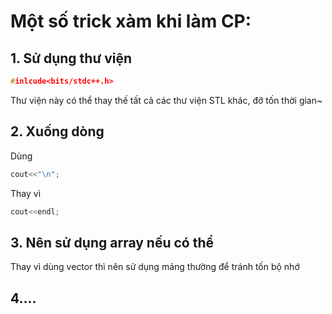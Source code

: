 # Một số trick xàm khi làm CP:
## 1. Sử dụng thư viện
```cpp
#inlcude<bits/stdc++.h>
```
Thư viện này có thể thay thế tất cả các thư viện STL khác, đỡ tốn thời gian~

## 2. Xuống dòng
Dùng
```cpp
cout<<"\n";
```
Thay vì
```cpp
cout<<endl;
```

## 3. Nên sử dụng array nếu có thể
Thay vì dùng vector thì nên sử dụng mảng thường để tránh tốn bộ nhớ

## 4....
